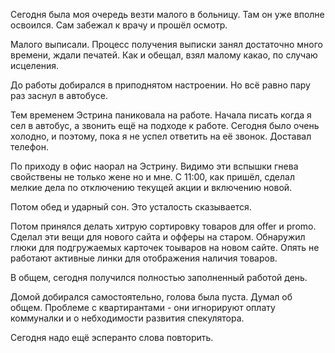 Сегодня была моя очередь везти малого в больницу.
Там он уже вполне освоился. Сам забежал к врачу и прошёл осмотр.

Малого выписали. Процесс получения выписки занял достаточно много времени, ждали печатей.
Как и обещал, взял малому какао, по случаю исцеления.

До работы добирался в приподнятом настроении. Но всё равно пару раз заснул в автобусе.

Тем временем Эстрина паниковала на работе. Начала писать когда я сел в автобус, а звонить ещё на подходе к работе. Сегодня было очень холодно, и поэтому, пока я не успел ответить на её звонок. Доставал телефон.

По приходу в офис наорал на Эстрину. Видимо эти вспышки гнева свойствены не только жене но и мне. С 11:00, как пришёл, сделал мелкие дела по отключению текущей акции и включению новой.

Потом обед и ударный сон. Это усталость сказывается.

Потом принялся делать хитрую сортировку товаров для offer и promo. Сделал эти вещи для нового сайта и офферы на старом. Обнаружил глюки для подгружаемых карточек тоываров на новом сайте. Опять не работают активные линки для отображения наличия товаров.

В общем, сегодня получился полностью заполненный работой день.

Домой добирался самостоятельно, голова была пуста. Думал об общем. Проблеме с квартирантами - они игнорируют оплату коммуналки и о небходимости развития спекулятора.

Сегодня надо ещё эсперанто слова повторить.
